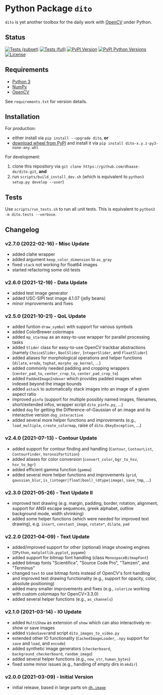 Python Package `dito`
=====================

`dito` is yet another toolbox for the daily work with [OpenCV](https://opencv.org/) under Python.


Status
------

[![Tests (subset)](https://github.com/dhaase-de/dito/actions/workflows/tests-subset.yml/badge.svg)](https://github.com/dhaase-de/dito/actions/workflows/tests-subset.yml)
[![Tests (full)](https://github.com/dhaase-de/dito/actions/workflows/tests-full.yml/badge.svg)](https://github.com/dhaase-de/dito/actions/workflows/tests-full.yml)
[![PyPI Version](https://img.shields.io/pypi/v/dito.svg)](https://pypi.python.org/pypi/dito/)
[![PyPI Python Versions](https://img.shields.io/pypi/pyversions/dito.svg)](https://pypi.python.org/pypi/dito/)
[![License](https://img.shields.io/github/license/dhaase-de/dito.svg)](LICENSE.txt)


Requirements
------------

* [Python 3](https://www.python.org/)
* [NumPy](https://numpy.org/)
* [OpenCV](https://opencv.org/)

See `requirements.txt` for version details.


Installation
------------

For production:
* either install via `pip install --upgrade dito`, **or**
* [download wheel from PyPI](https://pypi.org/project/dito/#files) and install it via `pip install dito-x.y.z-py3-none-any.whl`

For development:
1. clone this repository via `git clone https://github.com/dhaase-de/dito.git`, **and**
2. run `scripts/build_install_dev.sh` (which is equivalent to `python3 setup.py develop --user`)


Tests
-----

Use `scripts/run_tests.sh` to run all unit tests.
This is equivalent to `python3 -m dito.tests --verbose`.


Changelog
---------

### v2.7.0 (2022-02-16) - Misc Update ###
* added clahe wrapper
* added argument `keep_color_dimension` to `as_gray`
* fixed `stack` not working for float64 images
* started refactoring some old tests

### v2.6.0 (2021-12-19) - Data Update ###
* added test image generator
* added USC-SIPI test image 4.1.07 (jelly beans)
* minor improvements and fixes

### v2.5.0 (2021-10-21) - QoL Update ###
* added funtion `draw_symbol` with support for various symbols
* added ColorBrewer colormaps
* added `mp_starmap` as an easy-to-use wrapper for parallel processing tasks
* added `Slider` class for easy-to-use OpenCV trackbar abstractions (namely `ChoiceSlider`, `BoolSlider`, `IntegerSlider`, and `FloatSlider`)
* added aliases for morphological operations and helper functions (`dilate`, `erode`, `tophat`, `morpho_op_kernel`, ...)
* added commonly needed padding and cropping wrappers (`center_pad_to`, `center_crop_to`, `center_pad_crop_to`)
* added `PaddedImageIndexer` which provides padded images when indexed beyond the image bounds
* added `astack` to automatically stack images into an image of a given aspect ratio
* improved `pinfo` (support for multiple possibly named images, filenames, short/extended infos, wrapper script `dito_pinfo.py`, ...)
* added `dog` for getting the Difference-of-Gaussian of an image and its interactive version `dog_interactive`
* added several more helper functions and improvements (e.g., `load_multiple`, `create_colormap`, raise of `dito.QkeyException`, ...)

### v2.4.0 (2021-07-13) - Contour Update ###
* added support for contour finding and handling (`Contour`, `ContourList`, `ContourFinder`, `VoronoiPartition`)
* added aliases for color conversion (`convert_color`, `bgr_to_hsv`, `hsv_to_bgr`)
* added efficient gamma function (`gamma`)
* added several more helper functions and improvements (`grid`, `gaussian_blur`, `is_(integer|float|bool)_(dtype|image)`, `save_tmp`, ...)

### v2.3.0 (2021-05-26) - Text Update II ###
* improved text drawing (e.g. margin, padding, border, rotation, alignment, support for ANSI escape sequences, greek alphabet, outline background mode, width shrinking)
* added some helper functions (which were needed for improved text drawing), e.g. `insert`, `constant_image`, `rotate*`, `dilate`, `pad`

### v2.2.0 (2021-04-09) - Text Update ###
* added/improved support for other (optional) image showing engines (`IPython`, `matplotlib.pyplot`, `pygame`)
* added support for bitmap font handling (class `MonospaceBitmapFont`)
* added bitmap fonts "Scientifica", "Source Code Pro", "Tamzen", and "Terminus"
* changed `text` to use bitmap fonts instead of OpenCV's font handling and improved text drawing functionality (e.g., support for opacity, color, absolute positioning)
* added many smaller improvements and fixes (e.g., `colorize` working with custom colormaps for OpenCV<3.3.0)
* added several helper functions (e.g., `as_channels`)

### v2.1.0 (2021-03-14) - IO Update ###
* added `MultiShow` as extension of `show` which can also interactively re-show or save images
* added `VideoSaver`and script `dito_images_to_video.py`
* extended other IO functionality (`CachedImageLoader`, `.npy` support for `save` and `load`, and `encode`)
* added synthetic image generators (`checkerboard`, `background_checkerboard`, `random_image`)
* added several helper functions (e.g., `now_str`, `human_bytes`)
* fixed some minor issues (e.g., handling of empty dirs in `mkdir`)

### v2.0.0 (2021-03-09) - Initial Version ###
* initial release, based in large parts on [`dh.image`](https://github.com/dhaase-de/dh-python-dh)

